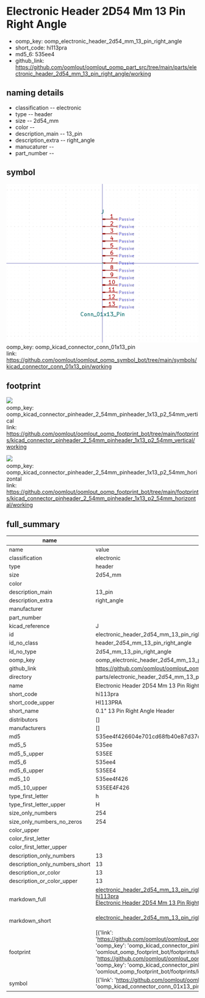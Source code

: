 # Electronic Header 2D54 Mm 13 Pin Right Angle

  
* oomp_key: oomp_electronic_header_2d54_mm_13_pin_right_angle 
* short_code: hi113pra
* md5_6: 535ee4  
* github_link: https://github.com/oomlout/oomlout_oomp_part_src/tree/main/parts/electronic_header_2d54_mm_13_pin_right_angle/working  
## naming details
* classification -- electronic
* type -- header
* size -- 2d54_mm
* color -- 
* description_main -- 13_pin
* description_extra -- right_angle
* manucaturer -- 
* part_number -- 



## symbol

![](symbol/0/working/working_600.png)  
oomp_key: oomp_kicad_connector_conn_01x13_pin  
link: https://github.com/oomlout/oomlout_oomp_symbol_bot/tree/main/symbols/kicad_connector_conn_01x13_pin/working  

## footprint

![](footprint/0/working/working_600.png)  
oomp_key: oomp_kicad_connector_pinheader_2_54mm_pinheader_1x13_p2_54mm_vertical  
link: https://github.com/oomlout/oomlout_oomp_footprint_bot/tree/main/footprints/kicad_connector_pinheader_2_54mm_pinheader_1x13_p2_54mm_vertical/working  

![](footprint/0/working/working_600.png)  
oomp_key: oomp_kicad_connector_pinheader_2_54mm_pinheader_1x13_p2_54mm_horizontal  
link: https://github.com/oomlout/oomlout_oomp_footprint_bot/tree/main/footprints/kicad_connector_pinheader_2_54mm_pinheader_1x13_p2_54mm_horizontal/working  

## full_summary
| name | value | 
| --- | --- | 
| name | value | 
| classification | electronic | 
| type | header | 
| size | 2d54_mm | 
| color |  | 
| description_main | 13_pin | 
| description_extra | right_angle | 
| manufacturer |  | 
| part_number |  | 
| kicad_reference | J | 
| id | electronic_header_2d54_mm_13_pin_right_angle | 
| id_no_class | header_2d54_mm_13_pin_right_angle | 
| id_no_type | 2d54_mm_13_pin_right_angle | 
| oomp_key | oomp_electronic_header_2d54_mm_13_pin_right_angle | 
| github_link | https://github.com/oomlout/oomlout_oomp_part_src/tree/main/parts/electronic_header_2d54_mm_13_pin_right_angle/working | 
| directory | parts/electronic_header_2d54_mm_13_pin_right_angle | 
| name | Electronic Header 2D54 Mm 13 Pin Right Angle | 
| short_code | hi113pra | 
| short_code_upper | HI113PRA | 
| short_name | 0.1" 13 Pin Right Angle Header | 
| distributors | [] | 
| manufacturers | [] | 
| md5 | 535ee4f426604e701cd68fb40e87d37d | 
| md5_5 | 535ee | 
| md5_5_upper | 535EE | 
| md5_6 | 535ee4 | 
| md5_6_upper | 535EE4 | 
| md5_10 | 535ee4f426 | 
| md5_10_upper | 535EE4F426 | 
| type_first_letter | h | 
| type_first_letter_upper | H | 
| size_only_numbers | 254 | 
| size_only_numbers_no_zeros | 254 | 
| color_upper |  | 
| color_first_letter |  | 
| color_first_letter_upper |  | 
| description_only_numbers | 13 | 
| description_only_numbers_short | 13 | 
| description_or_color | 13 | 
| description_or_color_upper | 13 | 
| markdown_full | [electronic_header_2d54_mm_13_pin_right_angle](https://github.com/oomlout/oomlout_oomp_part_src/tree/main/parts/electronic_header_2d54_mm_13_pin_right_angle/working)<br>[hi113pra](https://github.com/oomlout/oomlout_oomp_part_src/tree/main/parts/electronic_header_2d54_mm_13_pin_right_angle/working)<br>[Electronic Header 2D54 Mm 13 Pin Right Angle](https://github.com/oomlout/oomlout_oomp_part_src/tree/main/parts/electronic_header_2d54_mm_13_pin_right_angle/working)<br><br> | 
| markdown_short | [electronic_header_2d54_mm_13_pin_right_angle](https://github.com/oomlout/oomlout_oomp_part_src/tree/main/parts/electronic_header_2d54_mm_13_pin_right_angle/working)<br><br> | 
| footprint | [{'link': 'https://github.com/oomlout/oomlout_oomp_footprint_bot/tree/main/foootprntss/kicad_connector_pinheader_2_54mm_pinheader_1x13_p2_54mm_vertical', 'oomp_key': 'oomp_kicad_connector_pinheader_2_54mm_pinheader_1x13_p2_54mm_vertical', 'directory': 'oomlout_oomp_footprint_bot/footprints/kicad_connector_pinheader_2_54mm_pinheader_1x13_p2_54mm_vertical//working/working.kicad_mod'}, {'link': 'https://github.com/oomlout/oomlout_oomp_footprint_bot/tree/main/foootprntss/kicad_connector_pinheader_2_54mm_pinheader_1x13_p2_54mm_horizontal', 'oomp_key': 'oomp_kicad_connector_pinheader_2_54mm_pinheader_1x13_p2_54mm_horizontal', 'directory': 'oomlout_oomp_footprint_bot/footprints/kicad_connector_pinheader_2_54mm_pinheader_1x13_p2_54mm_horizontal//working/working.kicad_mod'}] | 
| symbol | [{'link': 'https://github.com/oomlout/oomlout_oomp_symbol_bot/tree/main/symbols/kicad_connector_conn_01x13_pin', 'oomp_key': 'oomp_kicad_connector_conn_01x13_pin', 'directory': 'oomlout_oomp_symbol_bot/symbols/kicad_connector_conn_01x13_pin//working/working.kicad_sym'}] | 

